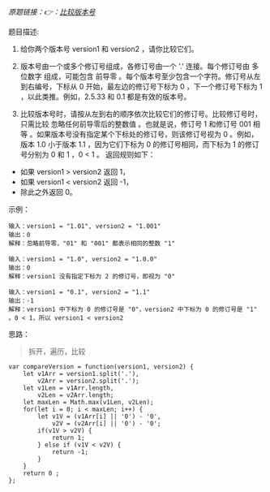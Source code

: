 *原题链接：👉：[比较版本号](https://leetcode-cn.com/problems/compare-version-numbers/description/)*

题目描述:

1. 给你两个版本号 version1 和 version2 ，请你比较它们。

2. 版本号由一个或多个修订号组成，各修订号由一个 '.' 连接。每个修订号由 多位数字 组成，可能包含 前导零 。每个版本号至少包含一个字符。修订号从左到右编号，下标从 0 开始，最左边的修订号下标为 0 ，下一个修订号下标为 1 ，以此类推。例如，2.5.33 和 0.1 都是有效的版本号。
3. 比较版本号时，请按从左到右的顺序依次比较它们的修订号。比较修订号时，只需比较 忽略任何前导零后的整数值 。也就是说，修订号 1 和修订号 001 相等 。如果版本号没有指定某个下标处的修订号，则该修订号视为 0 。例如，版本 1.0 小于版本 1.1 ，因为它们下标为 0 的修订号相同，而下标为 1 的修订号分别为 0 和 1 ，0 < 1 。
返回规则如下：

- 如果 version1 > version2 返回 1，
- 如果 version1 < version2 返回 -1，
- 除此之外返回 0。

示例：

```
输入：version1 = "1.01", version2 = "1.001"
输出：0
解释：忽略前导零，"01" 和 "001" 都表示相同的整数 "1"
```

```
输入：version1 = "1.0", version2 = "1.0.0"
输出：0
解释：version1 没有指定下标为 2 的修订号，即视为 "0"
```
```
输入：version1 = "0.1", version2 = "1.1"
输出：-1
解释：version1 中下标为 0 的修订号是 "0"，version2 中下标为 0 的修订号是 "1" 。0 < 1，所以 version1 < version2
```

思路：

> 拆开，遍历，比较

```
var compareVersion = function(version1, version2) {
    let v1Arr = version1.split('.'),
        v2Arr = version2.split('.');
    let v1Len = v1Arr.length,
        v2Len = v2Arr.length;
    let maxLen = Math.max(v1Len, v2Len);
    for(let i = 0; i < maxLen; i++) {
        let v1V = (v1Arr[i] || '0') - '0',
            v2V = (v2Arr[i] || '0') - '0';
        if(v1V > v2V) {
            return 1;
        } else if (v1V < v2V) {
            return -1;
        }
    }
    return 0 ;
};
```